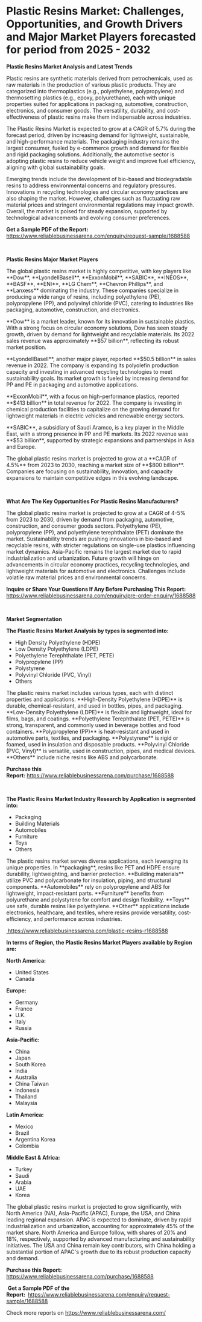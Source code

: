 <p><h1>Plastic Resins Market: Challenges, Opportunities, and Growth Drivers and Major Market Players forecasted for period from 2025 - 2032</h1></p><p><strong>Plastic Resins Market Analysis and Latest Trends</strong></p>
<p><p>Plastic resins are synthetic materials derived from petrochemicals, used as raw materials in the production of various plastic products. They are categorized into thermoplastics (e.g., polyethylene, polypropylene) and thermosetting plastics (e.g., epoxy, polyurethane), each with unique properties suited for applications in packaging, automotive, construction, electronics, and consumer goods. The versatility, durability, and cost-effectiveness of plastic resins make them indispensable across industries.</p><p>The Plastic Resins Market is expected to grow at a CAGR of 5.7% during the forecast period, driven by increasing demand for lightweight, sustainable, and high-performance materials. The packaging industry remains the largest consumer, fueled by e-commerce growth and demand for flexible and rigid packaging solutions. Additionally, the automotive sector is adopting plastic resins to reduce vehicle weight and improve fuel efficiency, aligning with global sustainability goals.</p><p>Emerging trends include the development of bio-based and biodegradable resins to address environmental concerns and regulatory pressures. Innovations in recycling technologies and circular economy practices are also shaping the market. However, challenges such as fluctuating raw material prices and stringent environmental regulations may impact growth. Overall, the market is poised for steady expansion, supported by technological advancements and evolving consumer preferences.</p></p>
<p><strong>Get a Sample PDF of the Report:&nbsp;</strong> <a href="https://www.reliablebusinessarena.com/enquiry/request-sample/1688588?utm_campaign=2111&utm_medium=2&utm_source=Github&utm_content=ia&utm_term=30012025&utm_id=plastic-resins">https://www.reliablebusinessarena.com/enquiry/request-sample/1688588</a></p>
<p>&nbsp;</p>
<p><strong>Plastic Resins Major Market Players</strong></p>
<p><p>The global plastic resins market is highly competitive, with key players like **Dow**, **LyondellBasell**, **ExxonMobil**, **SABIC**, **INEOS**, **BASF**, **ENI**, **LG Chem**, **Chevron Phillips**, and **Lanxess** dominating the industry. These companies specialize in producing a wide range of resins, including polyethylene (PE), polypropylene (PP), and polyvinyl chloride (PVC), catering to industries like packaging, automotive, construction, and electronics.</p><p>**Dow** is a market leader, known for its innovation in sustainable plastics. With a strong focus on circular economy solutions, Dow has seen steady growth, driven by demand for lightweight and recyclable materials. Its 2022 sales revenue was approximately **$57 billion**, reflecting its robust market position.</p><p>**LyondellBasell**, another major player, reported **$50.5 billion** in sales revenue in 2022. The company is expanding its polyolefin production capacity and investing in advanced recycling technologies to meet sustainability goals. Its market growth is fueled by increasing demand for PP and PE in packaging and automotive applications.</p><p>**ExxonMobil**, with a focus on high-performance plastics, reported **$413 billion** in total revenue for 2022. The company is investing in chemical production facilities to capitalize on the growing demand for lightweight materials in electric vehicles and renewable energy sectors.</p><p>**SABIC**, a subsidiary of Saudi Aramco, is a key player in the Middle East, with a strong presence in PP and PE markets. Its 2022 revenue was **$53 billion**, supported by strategic expansions and partnerships in Asia and Europe.</p><p>The global plastic resins market is projected to grow at a **CAGR of 4.5%** from 2023 to 2030, reaching a market size of **$800 billion**. Companies are focusing on sustainability, innovation, and capacity expansions to maintain competitive edges in this evolving landscape.</p></p>
<p>&nbsp;</p>
<p><strong>What Are The Key Opportunities For Plastic Resins Manufacturers?</strong></p>
<p><p>The global plastic resins market is projected to grow at a CAGR of 4-5% from 2023 to 2030, driven by demand from packaging, automotive, construction, and consumer goods sectors. Polyethylene (PE), polypropylene (PP), and polyethylene terephthalate (PET) dominate the market. Sustainability trends are pushing innovations in bio-based and recyclable resins, with stricter regulations on single-use plastics influencing market dynamics. Asia-Pacific remains the largest market due to rapid industrialization and urbanization. Future growth will hinge on advancements in circular economy practices, recycling technologies, and lightweight materials for automotive and electronics. Challenges include volatile raw material prices and environmental concerns.</p></p>
<p><strong>Inquire or Share Your Questions If Any Before Purchasing This Report:</strong> <a href="https://www.reliablebusinessarena.com/enquiry/pre-order-enquiry/1688588?utm_campaign=2111&utm_medium=2&utm_source=Github&utm_content=ia&utm_term=30012025&utm_id=plastic-resins">https://www.reliablebusinessarena.com/enquiry/pre-order-enquiry/1688588</a></p>
<p>&nbsp;</p>
<p><strong>Market Segmentation</strong></p>
<p><strong>The Plastic Resins Market Analysis by types is segmented into:</strong></p>
<p><ul><li>High Density Polyethylene (HDPE)</li><li>Low Density Polyethylene (LDPE)</li><li>Polyethylene Terephthalate (PET, PETE)</li><li>Polypropylene (PP)</li><li>Polystyrene</li><li>Polyvinyl Chloride (PVC, Vinyl)</li><li>Others</li></ul></p>
<p><p>The plastic resins market includes various types, each with distinct properties and applications. **High-Density Polyethylene (HDPE)** is durable, chemical-resistant, and used in bottles, pipes, and packaging. **Low-Density Polyethylene (LDPE)** is flexible and lightweight, ideal for films, bags, and coatings. **Polyethylene Terephthalate (PET, PETE)** is strong, transparent, and commonly used in beverage bottles and food containers. **Polypropylene (PP)** is heat-resistant and used in automotive parts, textiles, and packaging. **Polystyrene** is rigid or foamed, used in insulation and disposable products. **Polyvinyl Chloride (PVC, Vinyl)** is versatile, used in construction, pipes, and medical devices. **Others** include niche resins like ABS and polycarbonate.</p></p>
<p><strong>Purchase this Report:&nbsp;</strong><a href="https://www.reliablebusinessarena.com/purchase/1688588?utm_campaign=2111&utm_medium=2&utm_source=Github&utm_content=ia&utm_term=30012025&utm_id=plastic-resins">https://www.reliablebusinessarena.com/purchase/1688588</a></p>
<p>&nbsp;</p>
<p><strong>The Plastic Resins Market Industry Research by Application is segmented into:</strong></p>
<p><ul><li>Packaging</li><li>Building Materials</li><li>Automobiles</li><li>Furniture</li><li>Toys</li><li>Others</li></ul></p>
<p><p>The plastic resins market serves diverse applications, each leveraging its unique properties. In **packaging**, resins like PET and HDPE ensure durability, lightweighting, and barrier protection. **Building materials** utilize PVC and polycarbonate for insulation, piping, and structural components. **Automobiles** rely on polypropylene and ABS for lightweight, impact-resistant parts. **Furniture** benefits from polyurethane and polystyrene for comfort and design flexibility. **Toys** use safe, durable resins like polyethylene. **Other** applications include electronics, healthcare, and textiles, where resins provide versatility, cost-efficiency, and performance across industries.</p></p>
<p><a href="https://www.reliablebusinessarena.com/plastic-resins-r1688588?utm_campaign=2111&utm_medium=2&utm_source=Github&utm_content=ia&utm_term=30012025&utm_id=plastic-resins">&nbsp;https://www.reliablebusinessarena.com/plastic-resins-r1688588</a></p>
<p><strong>In terms of Region, the Plastic Resins Market Players available by Region are:</strong></p>
<p>
    <p> <strong> North America: </strong>
        <ul>
            <li>United States</li>
            <li>Canada</li>
        </ul>
        </p> 
    <p> <strong> Europe: </strong>
        <ul>
            <li>Germany</li>
            <li>France</li>
            <li>U.K.</li>
            <li>Italy</li>
            <li>Russia</li>
        </ul>
        </p> 
    <p> <strong> Asia-Pacific: </strong>
        <ul>
            <li>China</li>
            <li>Japan</li>
            <li>South Korea</li>
            <li>India</li>
            <li>Australia</li>
            <li>China Taiwan</li>
            <li>Indonesia</li>
            <li>Thailand</li>
            <li>Malaysia</li>
        </ul>
        </p> 
    <p> <strong> Latin America: </strong>
        <ul>
            <li>Mexico</li>
            <li>Brazil</li>
            <li>Argentina Korea</li>
            <li>Colombia</li>
        </ul>
        </p> 
    <p> <strong> Middle East & Africa: </strong>
        <ul>
            <li>Turkey</li>
            <li>Saudi</li>
            <li>Arabia</li>
            <li>UAE</li>
            <li>Korea</li>
        </ul>
    </p>
    </p>
<p><p>The global plastic resins market is projected to grow significantly, with North America (NA), Asia-Pacific (APAC), Europe, the USA, and China leading regional expansion. APAC is expected to dominate, driven by rapid industrialization and urbanization, accounting for approximately 45% of the market share. North America and Europe follow, with shares of 20% and 18%, respectively, supported by advanced manufacturing and sustainability initiatives. The USA and China remain key contributors, with China holding a substantial portion of APAC's growth due to its robust production capacity and demand.</p></p>
<p><strong>Purchase this Report: </strong><a href="https://www.reliablebusinessarena.com/purchase/1688588?utm_campaign=2111&utm_medium=2&utm_source=Github&utm_content=ia&utm_term=30012025&utm_id=plastic-resins">https://www.reliablebusinessarena.com/purchase/1688588</a></p>
<p>&nbsp;<strong>Get a Sample PDF of the Report:&nbsp;&nbsp;</strong><a href="https://www.reliablebusinessarena.com/enquiry/request-sample/1688588?utm_campaign=2111&utm_medium=2&utm_source=Github&utm_content=ia&utm_term=30012025&utm_id=plastic-resins">https://www.reliablebusinessarena.com/enquiry/request-sample/1688588</a></p>
<p><strong></strong></p>
<p>Check more reports on <a href="https://www.reliablebusinessarena.com/?utm_campaign=2111&utm_medium=2&utm_source=Github&utm_content=ia&utm_term=30012025&utm_id=plastic-resins">https://www.reliablebusinessarena.com/</a></p>